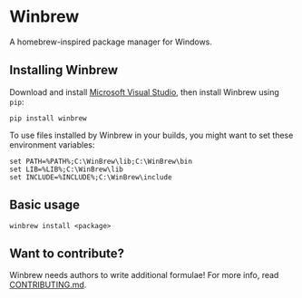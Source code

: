 Winbrew
=======

A homebrew-inspired package manager for Windows.


Installing Winbrew
------------------

Download and install [Microsoft Visual Studio](http://www.visualstudio.com/), then install Winbrew using `pip`:

    pip install winbrew    

To use files installed by Winbrew in your builds, you might want to set these environment variables:

    set PATH=%PATH%;C:\WinBrew\lib;C:\WinBrew\bin
    set LIB=%LIB%;C:\WinBrew\lib
    set INCLUDE=%INCLUDE%;C:\WinBrew\include


Basic usage
-----------

    winbrew install <package>


Want to contribute?
-------------------

Winbrew needs authors to write additional formulae! For more info, read [CONTRIBUTING.md](https://github.com/mfichman/winbrew/blob/master/CONTRIBUTING.md).

